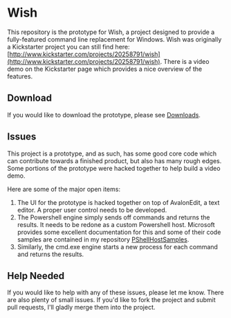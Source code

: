 Wish
====
This repository is the prototype for Wish, a project designed to provide a fully-featured command line replacement for Windows. Wish was originally a Kickstarter project you can still find here: [http://www.kickstarter.com/projects/20258791/wish](http://www.kickstarter.com/projects/20258791/wish). There is a video demo on the Kickstarter page which provides a nice overview of the features.  

Download
--------
If you would like to download the prototype, please see [Downloads](https://github.com/tltjr/Wish/downloads).  

Issues
------

This project is a prototype, and as such, has some good core code which can contribute towards a finished product, but also has many rough edges. Some portions of the prototype were hacked together to help build a video demo.  

Here are some of the major open items:  
1. The UI for the prototype is hacked together on top of AvalonEdit, a text editor. A proper user control needs to be developed.  
2. The Powershell engine simply sends off commands and returns the results. It needs to be redone as a custom Powershell host. Microsoft provides some excellent documentation for this and some of their code samples are contained in my repository [PShellHostSamples](https://github.com/tltjr/PShellHostSamples).  
3. Similarly, the cmd.exe engine starts a new process for each command and returns the results.

Help Needed
-----------

If you would like to help with any of these issues, please let me know. There are also plenty of small issues. If you'd like to fork the project and submit pull requests, I'll gladly merge them into the project.

